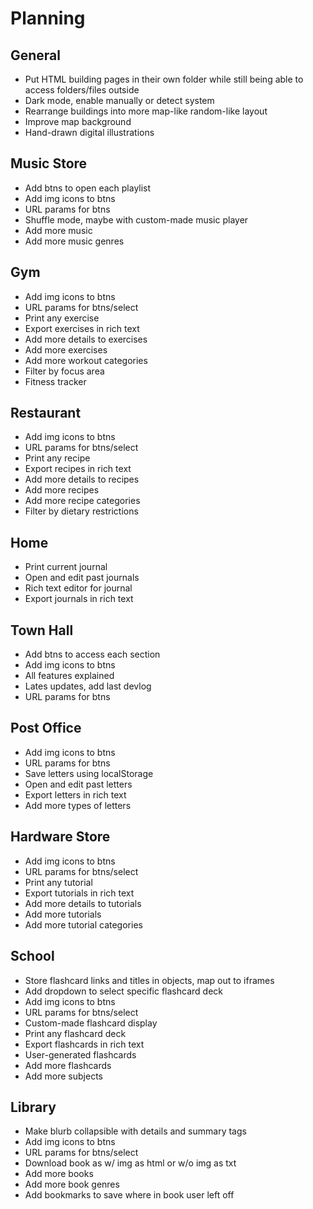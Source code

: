 # Planning

## General
- Put HTML building pages in their own folder while still being able to access folders/files outside
- Dark mode, enable manually or detect system
- Rearrange buildings into more map-like random-like layout
- Improve map background
- Hand-drawn digital illustrations

## Music Store
- Add btns to open each playlist
- Add img icons to btns
- URL params for btns
- Shuffle mode, maybe with custom-made music player
- Add more music
- Add more music genres

## Gym
- Add img icons to btns
- URL params for btns/select
- Print any exercise
- Export exercises in rich text
- Add more details to exercises
- Add more exercises
- Add more workout categories
- Filter by focus area
- Fitness tracker

## Restaurant
- Add img icons to btns
- URL params for btns/select
- Print any recipe
- Export recipes in rich text
- Add more details to recipes
- Add more recipes
- Add more recipe categories
- Filter by dietary restrictions

## Home
- Print current journal
- Open and edit past journals
- Rich text editor for journal
- Export journals in rich text

## Town Hall
- Add btns to access each section
- Add img icons to btns
- All features explained
- Lates updates, add last devlog
- URL params for btns

## Post Office
- Add img icons to btns
- URL params for btns
- Save letters using localStorage
- Open and edit past letters
- Export letters in rich text
- Add more types of letters

## Hardware Store
- Add img icons to btns
- URL params for btns/select
- Print any tutorial
- Export tutorials in rich text
- Add more details to tutorials
- Add more tutorials
- Add more tutorial categories

## School
- Store flashcard links and titles in objects, map out to iframes
- Add dropdown to select specific flashcard deck
- Add img icons to btns
- URL params for btns/select
- Custom-made flashcard display
- Print any flashcard deck
- Export flashcards in rich text
- User-generated flashcards
- Add more flashcards
- Add more subjects

## Library
- Make blurb collapsible with details and summary tags
- Add img icons to btns
- URL params for btns/select
- Download book as w/ img as html or w/o img as txt
- Add more books
- Add more book genres
- Add bookmarks to save where in book user left off